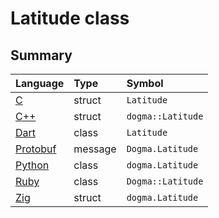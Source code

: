 # Latitude class

## Summary

Language        | Type      | Symbol
:---------------| :-------- | :-------------------------------------------------
[C][]           | struct    | `Latitude`
[C++][]         | struct    | `dogma::Latitude`
[Dart][]        | class     | `Latitude`
[Protobuf][]    | message   | `Dogma.Latitude`
[Python][]      | class     | `dogma.Latitude`
[Ruby][]        | class     | `Dogma::Latitude`
[Zig][]         | struct    | `dogma.Latitude`

[C]:        https://github.com/dogmatists/dogma.c/blob/master/dogma/latitude.h
[C++]:      https://github.com/dogmatists/dogma.cpp/blob/master/dogma/latitude.hpp
[Dart]:     https://github.com/dogmatists/dogma.dart/blob/master/lib/src/latitude.dart
[Protobuf]: https://github.com/dogmatists/dogma.pb/blob/master/src/latitude.proto
[Python]:   https://github.com/dogmatists/dogma.py/blob/master/src/dogma/latitude.py
[Ruby]:     https://github.com/dogmatists/dogma.rb/blob/master/lib/dogma/latitude.rb
[Zig]:      https://github.com/dogmatists/dogma.zig/blob/master/src/latitude.zig
